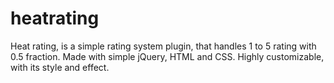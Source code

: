 # heatrating
Heat rating, is a simple rating system plugin, that handles 1 to 5 rating with 0.5 fraction. Made with simple jQuery, HTML and CSS. Highly customizable, with its style and effect.
